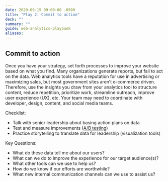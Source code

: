 ```yaml
---
date: 2020-09-15 09:00:00 -0500
title: "Play 2: Commit to action"
deck: ""
summary: ""
guide: web-analytics-playbook
aliases:
---
```

## Commit to action

Once you have your strategy, set forth processes to improve your website based on what you find. Many organizations generate reports, but fail to act on the data. Web analytics tools have a reputation for use in advertising or maximizing sales, but most government sites aren’t e-commerce driven. Therefore, use the insights you draw from your analytics tool to structure content, reduce repetition, prioritize work, streamline outreach, improve user experience (UX), etc. Your team may need to coordinate with developer, design, content, and social media teams.

Checklist:

- Talk with senior leadership about basing action plans on data
- Test and measure improvements ([A/B testing](https://digital.gov/communities/a-b-testing-community/))
- Practice storytelling to translate data for leadership (visualization tools)

Key Questions:

- What do these data tell me about our users?
- What can we do to improve the experience for our target audience(s)?
- What other tools can we use to help us?
- How do we know if our efforts are worthwhile?
- What new internal communication channels can we use to assist us?
